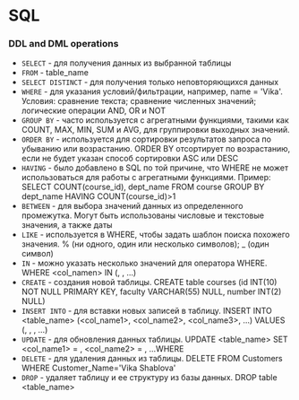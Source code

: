 # SQL
### DDL and DML operations
- `SELECT` - для получения данных из выбранной таблицы
- `FROM` - table_name
- `SELECT DISTINCT` - для получения только неповторяющихся данных
- `WHERE` - для указания условий/фильтрации, например, name = 'Vika'. Условия: сравнение текста; сравнение численных значений; логические операции AND, OR и NOT
- `GROUP BY` - часто используется с агрегатными функциями, такими как COUNT, MAX, MIN, SUM и AVG, для группировки выходных значений.
- `ORDER BY` - используется для сортировки результатов запроса по убыванию или возрастанию. ORDER BY отсортирует по возрастанию, если не будет указан способ сортировки ASC или DESC
- `HAVING` - было добавлено в SQL по той причине, что WHERE не может использоваться для работы с агрегатными функциями. Пример: SELECT COUNT(course_id), dept_name FROM course GROUP BY dept_name HAVING COUNT(course_id)>1
- `BETWEEN` - для выбора значений данных из определенного промежутка. Могут быть использованы числовые и текстовые значения, а также даты
- `LIKE` - используется в WHERE, чтобы задать шаблон поиска похожего значения. % (ни одного, один или несколько символов); _ (один символ)
-  `IN` - можно указать несколько значений для оператора WHERE. WHERE <col_namen> IN (<value1>, <value2>, …)
- `CREATE` - создания новой таблицы. CREATE table courses (id INT(10) NOT NULL PRIMARY KEY, faculty VARCHAR(55) NULL, number INT(2) NULL)
- `INSERT INTO` - для вставки новых записей в таблицу. INSERT INTO <table_name> (<col_name1>, <col_name2>, <col_name3>, …)
  VALUES (<value1>, <value2>, <value3>, …)
- `UPDATE` - для обновления данных таблицы. UPDATE <table_name> SET <col_name1> = <value1>, <col_name2> = <value2>, ...WHERE <condition>
- `DELETE` - для удаления данных из таблицы. DELETE FROM Customers WHERE Customer_Name='Vika Shablova'
- `DROP` - удаляет таблицу и ее структуру из базы данных. DROP table <table_name>

